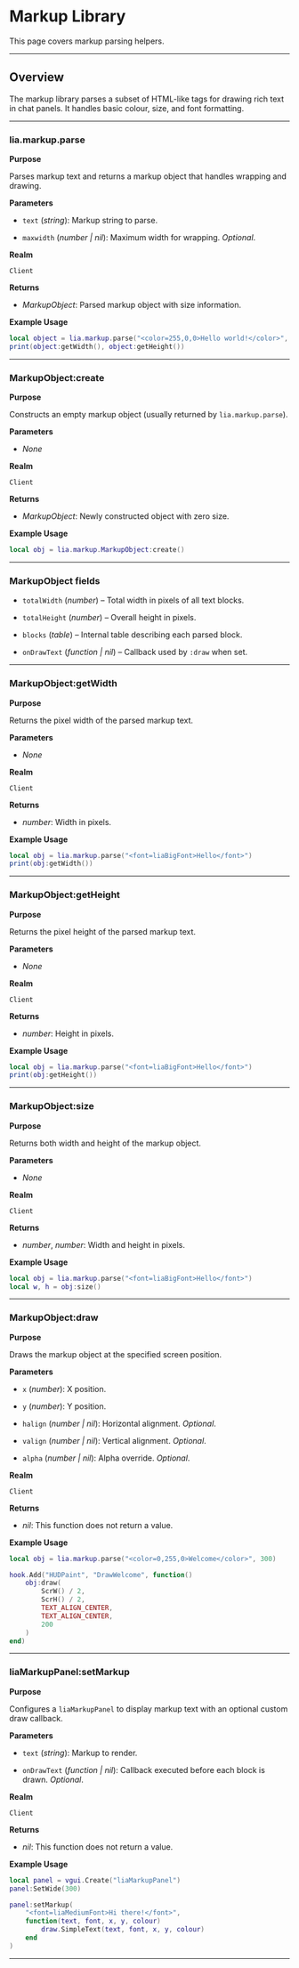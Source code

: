 # Markup Library

This page covers markup parsing helpers.

---

## Overview

The markup library parses a subset of HTML-like tags for drawing rich text in chat panels. It handles basic colour, size, and font formatting.

---

### lia.markup.parse

**Purpose**

Parses markup text and returns a markup object that handles wrapping and drawing.

**Parameters**

* `text` (*string*): Markup string to parse.

* `maxwidth` (*number | nil*): Maximum width for wrapping. *Optional*.

**Realm**

`Client`

**Returns**

* *MarkupObject*: Parsed markup object with size information.

**Example Usage**

```lua
local object = lia.markup.parse("<color=255,0,0>Hello world!</color>", 200)
print(object:getWidth(), object:getHeight())
```
---

### MarkupObject\:create

**Purpose**

Constructs an empty markup object (usually returned by `lia.markup.parse`).

**Parameters**

* *None*

**Realm**

`Client`

**Returns**

* *MarkupObject*: Newly constructed object with zero size.

**Example Usage**

```lua
local obj = lia.markup.MarkupObject:create()
```
---

### MarkupObject fields

* `totalWidth` (*number*) – Total width in pixels of all text blocks.

* `totalHeight` (*number*) – Overall height in pixels.

* `blocks` (*table*) – Internal table describing each parsed block.

* `onDrawText` (*function | nil*) – Callback used by `:draw` when set.

---

### MarkupObject\:getWidth

**Purpose**

Returns the pixel width of the parsed markup text.

**Parameters**

* *None*

**Realm**

`Client`

**Returns**

* *number*: Width in pixels.

**Example Usage**

```lua
local obj = lia.markup.parse("<font=liaBigFont>Hello</font>")
print(obj:getWidth())
```
---

### MarkupObject\:getHeight

**Purpose**

Returns the pixel height of the parsed markup text.

**Parameters**

* *None*

**Realm**

`Client`

**Returns**

* *number*: Height in pixels.

**Example Usage**

```lua
local obj = lia.markup.parse("<font=liaBigFont>Hello</font>")
print(obj:getHeight())
```
---

### MarkupObject\:size

**Purpose**

Returns both width and height of the markup object.

**Parameters**

* *None*

**Realm**

`Client`

**Returns**

* *number*, *number*: Width and height in pixels.

**Example Usage**

```lua
local obj = lia.markup.parse("<font=liaBigFont>Hello</font>")
local w, h = obj:size()
```
---

### MarkupObject\:draw

**Purpose**

Draws the markup object at the specified screen position.

**Parameters**

* `x` (*number*): X position.

* `y` (*number*): Y position.

* `halign` (*number | nil*): Horizontal alignment. *Optional*.

* `valign` (*number | nil*): Vertical alignment. *Optional*.

* `alpha` (*number | nil*): Alpha override. *Optional*.

**Realm**

`Client`

**Returns**

* *nil*: This function does not return a value.

**Example Usage**

```lua
local obj = lia.markup.parse("<color=0,255,0>Welcome</color>", 300)

hook.Add("HUDPaint", "DrawWelcome", function()
    obj:draw(
        ScrW() / 2,
        ScrH() / 2,
        TEXT_ALIGN_CENTER,
        TEXT_ALIGN_CENTER,
        200
    )
end)
```
---

### liaMarkupPanel\:setMarkup

**Purpose**

Configures a `liaMarkupPanel` to display markup text with an optional custom draw callback.

**Parameters**

* `text` (*string*): Markup to render.

* `onDrawText` (*function | nil*): Callback executed before each block is drawn. *Optional*.

**Realm**

`Client`

**Returns**

* *nil*: This function does not return a value.

**Example Usage**

```lua
local panel = vgui.Create("liaMarkupPanel")
panel:SetWide(300)

panel:setMarkup(
    "<font=liaMediumFont>Hi there!</font>",
    function(text, font, x, y, colour)
        draw.SimpleText(text, font, x, y, colour)
    end
)
```
---

